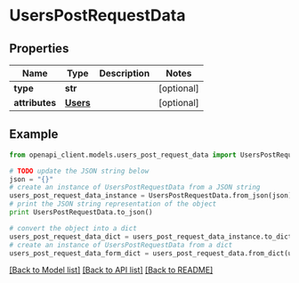 # UsersPostRequestData


## Properties
Name | Type | Description | Notes
------------ | ------------- | ------------- | -------------
**type** | **str** |  | [optional] 
**attributes** | [**Users**](Users.md) |  | [optional] 

## Example

```python
from openapi_client.models.users_post_request_data import UsersPostRequestData

# TODO update the JSON string below
json = "{}"
# create an instance of UsersPostRequestData from a JSON string
users_post_request_data_instance = UsersPostRequestData.from_json(json)
# print the JSON string representation of the object
print UsersPostRequestData.to_json()

# convert the object into a dict
users_post_request_data_dict = users_post_request_data_instance.to_dict()
# create an instance of UsersPostRequestData from a dict
users_post_request_data_form_dict = users_post_request_data.from_dict(users_post_request_data_dict)
```
[[Back to Model list]](../README.md#documentation-for-models) [[Back to API list]](../README.md#documentation-for-api-endpoints) [[Back to README]](../README.md)


